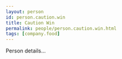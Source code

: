```yaml
---
layout: person
id: person.caution.win
title: Caution Win
permalink: people/person.caution.win.html
tags: [company.food]
---
```


Person details...